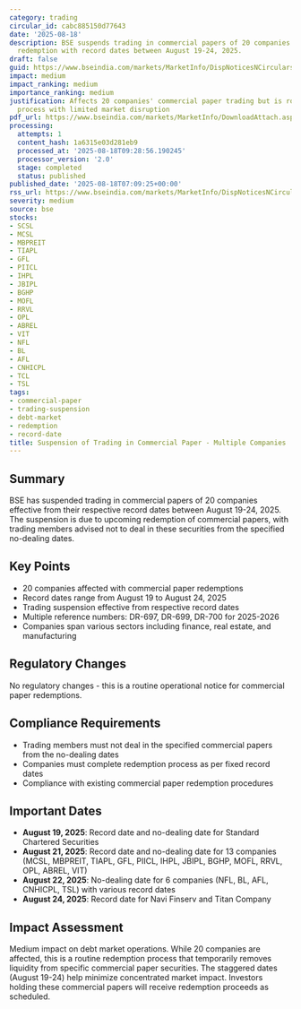 ```yaml
---
category: trading
circular_id: cabc885150d77643
date: '2025-08-18'
description: BSE suspends trading in commercial papers of 20 companies due to upcoming
  redemption with record dates between August 19-24, 2025.
draft: false
guid: https://www.bseindia.com/markets/MarketInfo/DispNoticesNCirculars.aspx?Noticeid={A7A29B80-234D-468A-A966-97BB3BA1E20D}&noticeno=20250818-2&dt=08/18/2025&icount=2&totcount=11&flag=0
impact: medium
impact_ranking: medium
importance_ranking: medium
justification: Affects 20 companies' commercial paper trading but is routine redemption
  process with limited market disruption
pdf_url: https://www.bseindia.com/markets/MarketInfo/DownloadAttach.aspx?id=20250818-2&attachedId=
processing:
  attempts: 1
  content_hash: 1a6315e03d281eb9
  processed_at: '2025-08-18T09:28:56.190245'
  processor_version: '2.0'
  stage: completed
  status: published
published_date: '2025-08-18T07:09:25+00:00'
rss_url: https://www.bseindia.com/markets/MarketInfo/DispNoticesNCirculars.aspx?Noticeid={A7A29B80-234D-468A-A966-97BB3BA1E20D}&noticeno=20250818-2&dt=08/18/2025&icount=2&totcount=11&flag=0
severity: medium
source: bse
stocks:
- SCSL
- MCSL
- MBPREIT
- TIAPL
- GFL
- PIICL
- IHPL
- JBIPL
- BGHP
- MOFL
- RRVL
- OPL
- ABREL
- VIT
- NFL
- BL
- AFL
- CNHICPL
- TCL
- TSL
tags:
- commercial-paper
- trading-suspension
- debt-market
- redemption
- record-date
title: Suspension of Trading in Commercial Paper - Multiple Companies
---
```


## Summary

BSE has suspended trading in commercial papers of 20 companies effective from their respective record dates between August 19-24, 2025. The suspension is due to upcoming redemption of commercial papers, with trading members advised not to deal in these securities from the specified no-dealing dates.

## Key Points

- 20 companies affected with commercial paper redemptions
- Record dates range from August 19 to August 24, 2025
- Trading suspension effective from respective record dates
- Multiple reference numbers: DR-697, DR-699, DR-700 for 2025-2026
- Companies span various sectors including finance, real estate, and manufacturing

## Regulatory Changes

No regulatory changes - this is a routine operational notice for commercial paper redemptions.

## Compliance Requirements

- Trading members must not deal in the specified commercial papers from the no-dealing dates
- Companies must complete redemption process as per fixed record dates
- Compliance with existing commercial paper redemption procedures

## Important Dates

- **August 19, 2025**: Record date and no-dealing date for Standard Chartered Securities
- **August 21, 2025**: Record date and no-dealing date for 13 companies (MCSL, MBPREIT, TIAPL, GFL, PIICL, IHPL, JBIPL, BGHP, MOFL, RRVL, OPL, ABREL, VIT)
- **August 22, 2025**: No-dealing date for 6 companies (NFL, BL, AFL, CNHICPL, TSL) with various record dates
- **August 24, 2025**: Record date for Navi Finserv and Titan Company

## Impact Assessment

Medium impact on debt market operations. While 20 companies are affected, this is a routine redemption process that temporarily removes liquidity from specific commercial paper securities. The staggered dates (August 19-24) help minimize concentrated market impact. Investors holding these commercial papers will receive redemption proceeds as scheduled.